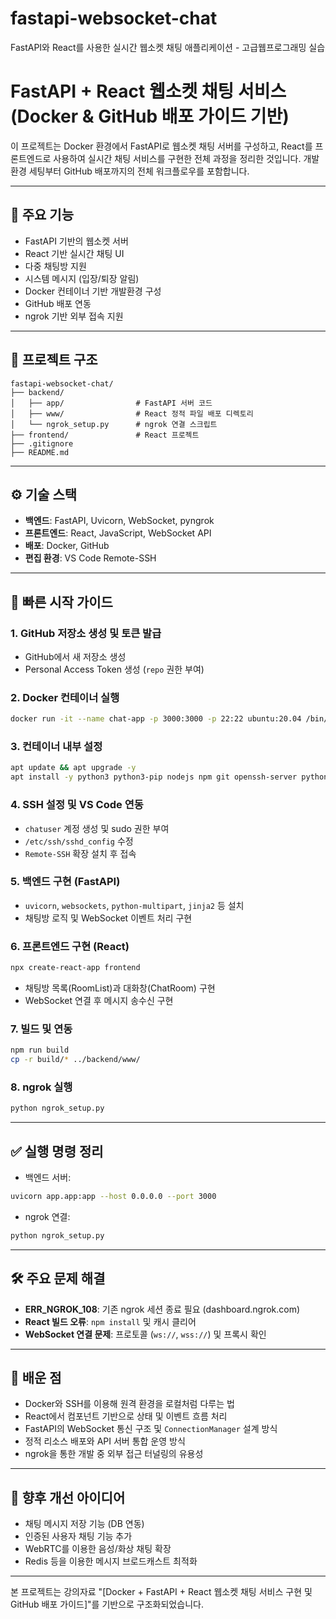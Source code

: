 # fastapi-websocket-chat
FastAPI와 React를 사용한 실시간 웹소켓 채팅 애플리케이션 - 고급웹프로그래밍 실습


# FastAPI + React 웹소켓 채팅 서비스 (Docker & GitHub 배포 가이드 기반)

이 프로젝트는 Docker 환경에서 FastAPI로 웹소켓 채팅 서버를 구성하고, React를 프론트엔드로 사용하여 실시간 채팅 서비스를 구현한 전체 과정을 정리한 것입니다. 개발 환경 세팅부터 GitHub 배포까지의 전체 워크플로우를 포함합니다.

---

## 🧩 주요 기능

- FastAPI 기반의 웹소켓 서버
- React 기반 실시간 채팅 UI
- 다중 채팅방 지원
- 시스템 메시지 (입장/퇴장 알림)
- Docker 컨테이너 기반 개발환경 구성
- GitHub 배포 연동
- ngrok 기반 외부 접속 지원

---

## 📁 프로젝트 구조

```
fastapi-websocket-chat/
├── backend/
│   ├── app/                # FastAPI 서버 코드
│   ├── www/                # React 정적 파일 배포 디렉토리
│   └── ngrok_setup.py      # ngrok 연결 스크립트
├── frontend/               # React 프로젝트
├── .gitignore
├── README.md
```

---

## ⚙️ 기술 스택

- **백엔드**: FastAPI, Uvicorn, WebSocket, pyngrok
- **프론트엔드**: React, JavaScript, WebSocket API
- **배포**: Docker, GitHub
- **편집 환경**: VS Code Remote-SSH

---

## 🚀 빠른 시작 가이드

### 1. GitHub 저장소 생성 및 토큰 발급
- GitHub에서 새 저장소 생성
- Personal Access Token 생성 (`repo` 권한 부여)

### 2. Docker 컨테이너 실행
```bash
docker run -it --name chat-app -p 3000:3000 -p 22:22 ubuntu:20.04 /bin/bash
```

### 3. 컨테이너 내부 설정
```bash
apt update && apt upgrade -y
apt install -y python3 python3-pip nodejs npm git openssh-server python3-venv
```

### 4. SSH 설정 및 VS Code 연동
- `chatuser` 계정 생성 및 sudo 권한 부여
- `/etc/ssh/sshd_config` 수정
- `Remote-SSH` 확장 설치 후 접속

### 5. 백엔드 구현 (FastAPI)
- `uvicorn`, `websockets`, `python-multipart`, `jinja2` 등 설치
- 채팅방 로직 및 WebSocket 이벤트 처리 구현

### 6. 프론트엔드 구현 (React)
```bash
npx create-react-app frontend
```
- 채팅방 목록(RoomList)과 대화창(ChatRoom) 구현
- WebSocket 연결 후 메시지 송수신 구현

### 7. 빌드 및 연동
```bash
npm run build
cp -r build/* ../backend/www/
```

### 8. ngrok 실행
```bash
python ngrok_setup.py
```

---

## ✅ 실행 명령 정리

- 백엔드 서버:
```bash
uvicorn app.app:app --host 0.0.0.0 --port 3000
```

- ngrok 연결:
```bash
python ngrok_setup.py
```

---

## 🛠 주요 문제 해결

- **ERR_NGROK_108**: 기존 ngrok 세션 종료 필요 (dashboard.ngrok.com)
- **React 빌드 오류**: `npm install` 및 캐시 클리어
- **WebSocket 연결 문제**: 프로토콜 (`ws://`, `wss://`) 및 프록시 확인

---

## 🧠 배운 점

- Docker와 SSH를 이용해 원격 환경을 로컬처럼 다루는 법
- React에서 컴포넌트 기반으로 상태 및 이벤트 흐름 처리
- FastAPI의 WebSocket 통신 구조 및 `ConnectionManager` 설계 방식
- 정적 리소스 배포와 API 서버 통합 운영 방식
- ngrok을 통한 개발 중 외부 접근 터널링의 유용성

---

## 📌 향후 개선 아이디어

- 채팅 메시지 저장 기능 (DB 연동)
- 인증된 사용자 채팅 기능 추가
- WebRTC를 이용한 음성/화상 채팅 확장
- Redis 등을 이용한 메시지 브로드캐스트 최적화

---

본 프로젝트는 강의자료 "[Docker + FastAPI + React 웹소켓 채팅 서비스 구현 및 GitHub 배포 가이드]"를 기반으로 구조화되었습니다.

